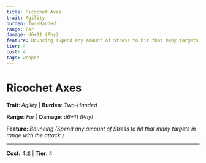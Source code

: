 ```yaml
---
title: Ricochet Axes
trait: Agility
burden: Two-Handed
range: Far
damage: d6+11 (Phy)
feature: Bouncing (Spend any amount of Stress to hit that many targets in range with the attack.)
tier: 4
cost: 4
tags: weapon
---
```

# Ricochet Axes

**Trait**: _Agility_ | **Burden**: _Two-Handed_

**Range**: _Far_ | **Damage**: _d6+11 (Phy)_

**Feature:** _Bouncing (Spend any amount of Stress to hit that many targets in range with the attack.)_

___
**Cost:** 4💰 | **Tier**: 4

